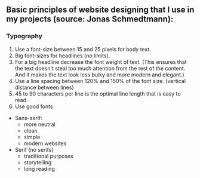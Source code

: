 ## Basic principles of website designing that I use in my projects (source: Jonas Schmedtmann):

### Typography

1. Use a font-size between 15 and 25 pixels for body text.
2. Big font-sizes for headlines (no limits).
3. For a big headline decrease the font weight of text.
	(This ensures that the text doesn't steal too much attention from the rest of the content. 
	And it makes the text look less bulky and more modern and elegant.)
4. Use a line spacing between 120% and 150% of the font size. (vertical distance between lines)
5. 45 to 90 characters per line is the optimal line length that is easy to read.
6. Use good fonts
* Sans-serif:
  * more neutral
  * clean
  * simple
  * modern websites
* Serif (no serifs)
  * traditional purposes
  * storytelling
  * long reading